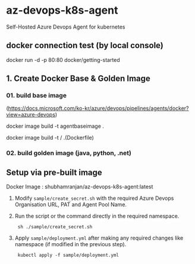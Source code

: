 # az-devops-k8s-agent
Self-Hosted Azure Devops Agent for kubernetes

## docker connection test (by local console)
docker run -d -p 80:80 docker/getting-started 

## 1. Create Docker Base & Golden Image 
### 01. build base image
(https://docs.microsoft.com/ko-kr/azure/devops/pipelines/agents/docker?view=azure-devops)

docker image build -t agentbaseimage .

docker image build -t <acr url>/<image name> .(Dockerfile)


### 02. build golden image (java, python, .net)


## Setup via pre-built image
Docker Image : shubhamranjan/az-devops-k8s-agent:latest

1. Modify `sample/create_secret.sh` with the required Azure Devops Organisation URL, PAT and Agent Pool Name.

2. Run the script or the command directly in the required namespace.

        sh ./sample/create_secret.sh

3. Apply `sample/deployment.yml` after making any required changes like namespace (if modified in the previous step).

        kubectl apply -f sample/deployment.yml

